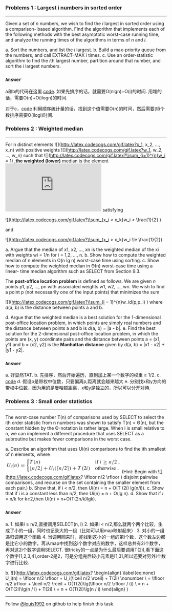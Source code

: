 ### Problems 1 : Largest i numbers in sorted order
***

Given a set of *n* numbers, we wish to find the *i* largest in sorted order using a comparison- based algorithm. Find the algorithm that implements each of the following methods with the best asymptotic worst-case running time, and analyze the running times of the algorithms in terms of *n* and *i*.


a. Sort the numbers, and list the *i* largest.
b. Build a max-priority queue from the numbers, and call EXTRACT-MAX *i* times.
c. Use an order-statistic algorithm to find the *i*th largest number, partition around that number, and sort the *i* largest numbers.

### `Answer`
a和b的代码在这里.[code](./problems/i-largest.py).
如果先排序的话，就需要O(nlgn)+O(i)的时间.
用堆的话，需要O(n)+O(ilogn)的时间.

对于c，[code](./problems/i-largest.cpp)
利用顺序统计量的话，找到这个值需要O(n)的时间，然后需要对i个数排序需要O(ilogi)时间.


### Problems 2 : Weighted median
***
For n distinct elements ![](http://latex.codecogs.com/gif.latex?x_1, x_2, ..., x_n) with positive weights ![](http://latex.codecogs.com/gif.latex?w_1, w_2, ..., w_n) such that 
![](http://latex.codecogs.com/gif.latex?\\sum_{i=1}^{n}w_i = 1)
,**the weighted (lower)** median is the element ![](http://latex.codecogs.com/gif.latex?x_k) satisfying

![](http://latex.codecogs.com/gif.latex?\\sum_{x_i < x_k}w_i < \\frac{1}{2}     )

and

![](http://latex.codecogs.com/gif.latex?\\sum_{x_i > x_k}w_i \\le \\frac{1}{2})

a. Argue that the median of x1, x2, ..., xn is the weighted median of the xi with weights wi = 1/n for i = 1,2, ..., n.
b. Show how to compute the weighted median of n elements in O(n lg n) worst-case time using sorting.
c. Show how to compute the weighted median in Θ(n) worst-case time using a linear- time median algorithm such as SELECT from Section 9.3.

The **post-office location problem** is defined as follows. We are given *n* points p1, p2, ..., pn with associated weights w1, w2, ..., wn. We wish to find a point p (not necessarily one of the input points) that minimizes the sum 

![](http://latex.codecogs.com/gif.latex?\\sum_{i = 1}^{n}w_id\(p,p_i\)
)
where *d*(a, b) is the distance between points a and b.

d. Argue that the weighted median is a best solution for the 1-dimensional post-office location problem, in which points are simply real numbers and the distance between points a and b is *d*(a, b) = |a - b|.
e. Find the best solution for the 2-dimensional post-office location problem, in which the points are (x, y) coordinate pairs and the distance between points a = (x1, y1) and b = (x2, y2) is the **Manhattan distance** given by d(a, b) = |x1 - x2| + |y1 - y2|.


### `Answer`
a. 好显然TAT.
b. 先排序，然后开始遍历，直到加上某一个数字的权重 ≥ 1/2.
c. [code](./problems/weighted_median.py)
d. 假设p是带权中位数，只要偏离p,距离就会越来越大
e. 分别找x和y方向的带权中位数，因为用的是曼哈顿距离，x和y是独立的，所以可以分开对待.


### Problems 3 : Small order statistics
***
The worst-case number T(n) of comparisons used by SELECT to select the ith order statistic from n numbers was shown to satisfy T(n) = Θ(n), but the constant hidden by the Θ-notation is rather large. When i is small relative to n, we can implement a different procedure that uses SELECT as a subroutine but makes fewer comparisons in the worst case.

a. Describe an algorithm that uses Ui(n) comparisons to find the ith smallest of n elements, where
![image](./repo/p/o.png)(Hint: Begin with 
![](http://latex.codecogs.com/gif.latex? \\lfloor n/2 \\rfloor )
disjoint pairwise comparisons, and recurse on the set containing the smaller element from each pair.)
b. Show that, if i < n/2, then Ui(n) = n + O(T (2i) lg(n/i)).
c. Show that if i is a constant less than n/2, then Ui(n) = n + O(lg n).
d. Show that if *i* = n/k for k≥2,then Ui(n) = n+O(T(2n/k)lgk).

### `Answer`
a. 
	1. 如果i ≥ n/2,直接调用SELECT(n, i)
	2. 如果i < n/2,那么就两个两个比较，生成了小的一组，同时也记录大的一组（比如可以用map映射起来）
	3. 对小的一组递归调用这个函数
	4. 当调用回来时，能找到这小的一组的第i个数，这个数左边都是比它小的数字，再从map中找到这i个数字对应的数字，这样总共有2i个数字，再对这2i个数字调用SELECT.
	很tricky的一点是为什么最后要调用T(2i),看下面这个数字[1,2,3,4],order-2是2，可是分组完后较小元素是[1,3],所以还要对另外i个数字进行比较.
	
b. ![](http://latex.codecogs.com/gif.latex? 
 \\begin{align} \\label{eq:none}
	U_i\(n\)  = \\lfloor n/2 \\rfloor  + U_i\(\\lceil n/2 \\rceil\) + T\(2i\) \\nonumber \\
	  = \\lfloor n/2 \\rfloor  + \\lceil n/2 \\rceil + O\(T\(2i\)\\lg\(\\lfloor n/2 \\rfloor / i\)\)	  \\ = n + O\(T\(2i\)\\lg\(n / i\) + T\(2i\) \\ = n + O\(T\(2i\)\\lg\(n / i\)
\\end{align}
)

***
Follow [@louis1992](https://github.com/gzc) on github to help finish this task.